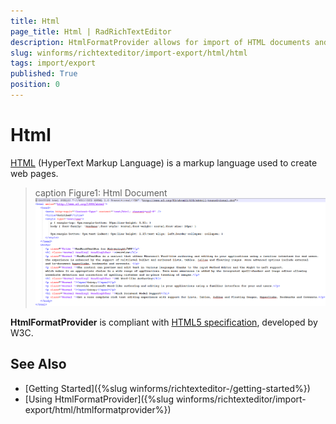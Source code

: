 ```yaml
---
title: Html
page_title: Html | RadRichTextEditor
description: HtmlFormatProvider allows for import of HTML documents and respectively export of RadRichTextBox to HTML.
slug: winforms/richtexteditor/import-export/html/html
tags: import/export
published: True
position: 0
---
```


# Html

[HTML](http://en.wikipedia.org/wiki/HTML) (HyperText Markup Language) is a markup language used to create web pages.

>caption Figure1: Html Document
![RadRichTextBox Formats And Conversion Html 01](images/RadRichTextBox_Formats_And_Conversion_Html_01.png)

__HtmlFormatProvider__ is compliant with [HTML5 specification](http://www.w3.org/TR/html5/), developed by W3C.

## See Also

 * [Getting Started]({%slug winforms/richtexteditor-/getting-started%})
 * [Using HtmlFormatProvider]({%slug winforms/richtexteditor/import-export/html/htmlformatprovider%})